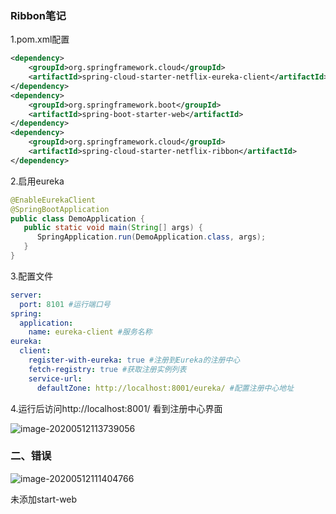 ### Ribbon笔记

1.pom.xml配置

```xml
<dependency>
    <groupId>org.springframework.cloud</groupId>
    <artifactId>spring-cloud-starter-netflix-eureka-client</artifactId>
</dependency>
<dependency>
    <groupId>org.springframework.boot</groupId>
    <artifactId>spring-boot-starter-web</artifactId>
</dependency>
<dependency>
    <groupId>org.springframework.cloud</groupId>
    <artifactId>spring-cloud-starter-netflix-ribbon</artifactId>
</dependency>
```

2.启用eureka

```java
@EnableEurekaClient
@SpringBootApplication
public class DemoApplication {
   public static void main(String[] args) {
      SpringApplication.run(DemoApplication.class, args);
   }
}
```

3.配置文件

```yaml
server:
  port: 8101 #运行端口号
spring:
  application:
    name: eureka-client #服务名称
eureka:
  client:
    register-with-eureka: true #注册到Eureka的注册中心
    fetch-registry: true #获取注册实例列表
    service-url:
      defaultZone: http://localhost:8001/eureka/ #配置注册中心地址

```

4.运行后访问http://localhost:8001/ 看到注册中心界面

![image-20200512113739056](C:\Users\19349\AppData\Roaming\Typora\typora-user-images\image-20200512113739056.png)



### 二、错误

![image-20200512111404766](C:\Users\19349\AppData\Roaming\Typora\typora-user-images\image-20200512111404766.png)

未添加start-web